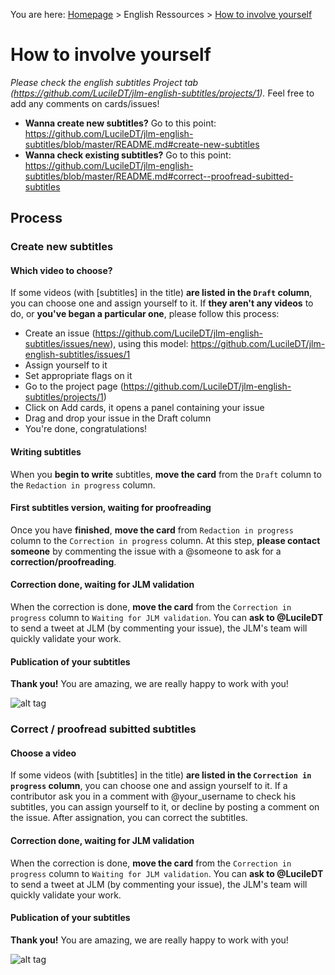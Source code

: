 You are here: [Homepage](README.md) > English Ressources > [How to involve yourself](how-to-involve-yourself.md)

# How to involve yourself
*Please check the english subtitles Project tab (https://github.com/LucileDT/jlm-english-subtitles/projects/1).*
Feel free to add any comments on cards/issues!
- **Wanna create new subtitles?** Go to this point: https://github.com/LucileDT/jlm-english-subtitles/blob/master/README.md#create-new-subtitles
- **Wanna check existing subtitles?** Go to this point: https://github.com/LucileDT/jlm-english-subtitles/blob/master/README.md#correct--proofread-subitted-subtitles

## Process
### Create new subtitles
#### Which video to choose?
If some videos (with [subtitles] in the title) **are listed in the ```Draft``` column**, you can choose one and assign yourself to it.
If **they aren't any videos** to do, or **you've began a particular one**, please follow this process:
  - Create an issue (https://github.com/LucileDT/jlm-english-subtitles/issues/new), using this model: https://github.com/LucileDT/jlm-english-subtitles/issues/1
  - Assign yourself to it
  - Set appropriate flags on it
  - Go to the project page (https://github.com/LucileDT/jlm-english-subtitles/projects/1)
  - Click on Add cards, it opens a panel containing your issue
  - Drag and drop your issue in the Draft column
  - You're done, congratulations!

#### Writing subtitles
When you **begin to write** subtitles, **move the card** from the ```Draft``` column to the ```Redaction in progress``` column.

#### First subtitles version, waiting for proofreading
Once you have **finished**, **move the card** from ```Redaction in progress``` column to the ```Correction in progress``` column.
At this step, **please contact someone** by commenting the issue with a @someone to ask for a **correction/proofreading**.

#### Correction done, waiting for JLM validation
When the correction is done, **move the card** from the ```Correction in progress``` column to ```Waiting for JLM validation```. You can **ask to @LucileDT** to send a tweet at JLM (by commenting your issue), the JLM's team will quickly validate your work. 

#### Publication of your subtitles
**Thank you!** You are amazing, we are really happy to work with you!

![alt tag](http://img4.hostingpics.net/pics/925034sealofapproval.png)

### Correct / proofread subitted subtitles
#### Choose a video
If some videos (with [subtitles] in the title) **are listed in the ```Correction in progress``` column**, you can choose one and assign yourself to it.
If a contributor ask you in a comment with @your_username to check his subtitles, you can assign yourself to it, or decline by posting a comment on the issue.
After assignation, you can correct the subtitles.

#### Correction done, waiting for JLM validation
When the correction is done, **move the card** from the ```Correction in progress``` column to ```Waiting for JLM validation```. You can **ask to @LucileDT** to send a tweet at JLM (by commenting your issue), the JLM's team will quickly validate your work. 

#### Publication of your subtitles
**Thank you!** You are amazing, we are really happy to work with you!

![alt tag](http://img4.hostingpics.net/pics/925034sealofapproval.png)

